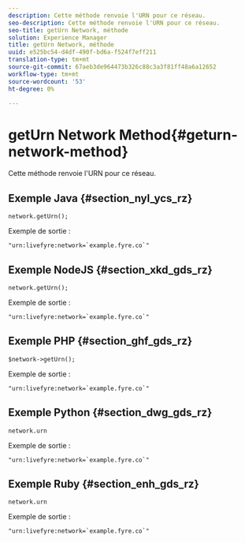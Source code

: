 ```yaml
---
description: Cette méthode renvoie l'URN pour ce réseau.
seo-description: Cette méthode renvoie l'URN pour ce réseau.
seo-title: getUrn Network, méthode
solution: Experience Manager
title: getUrn Network, méthode
uuid: e525bc54-d4df-490f-bd6a-f524f7eff211
translation-type: tm+mt
source-git-commit: 67aeb3de964473b326c88c3a3f81ff48a6a12652
workflow-type: tm+mt
source-wordcount: '53'
ht-degree: 0%

---
```



# getUrn Network Method{#geturn-network-method}

Cette méthode renvoie l&#39;URN pour ce réseau.

## Exemple Java {#section_nyl_ycs_rz}

```
network.getUrn(); 
```

Exemple de sortie :

```
"urn:livefyre:network=`example.fyre.co`" 
```

## Exemple NodeJS {#section_xkd_gds_rz}

```
network.getUrn(); 
```

Exemple de sortie :

```
"urn:livefyre:network=`example.fyre.co`" 
```

## Exemple PHP {#section_ghf_gds_rz}

```
$network->getUrn(); 
```

Exemple de sortie :

```
"urn:livefyre:network=`example.fyre.co`" 
```

## Exemple Python {#section_dwg_gds_rz}

```
network.urn 
```

Exemple de sortie :

```
"urn:livefyre:network=`example.fyre.co`" 
```

## Exemple Ruby {#section_enh_gds_rz}

```
network.urn 
```

Exemple de sortie :

```
"urn:livefyre:network=`example.fyre.co`" 
```

